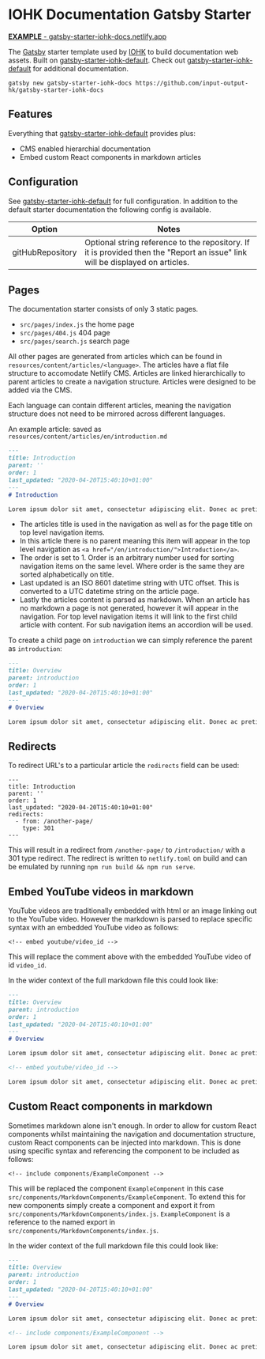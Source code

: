# IOHK Documentation Gatsby Starter

[__EXAMPLE__ - gatsby-starter-iohk-docs.netlify.app](https://gatsby-starter-iohk-docs.netlify.app/)

The [Gatsby](https://www.gatsbyjs.org/) starter template used by [IOHK](https://iohk.io/) to build documentation web assets. Built on [gatsby-starter-iohk-default](https://github.com/input-output-hk/gatsby-starter-iohk-default). Check out [gatsby-starter-iohk-default](https://github.com/input-output-hk/gatsby-starter-iohk-default) for additional documentation.

```
gatsby new gatsby-starter-iohk-docs https://github.com/input-output-hk/gatsby-starter-iohk-docs
```

## Features

Everything that [gatsby-starter-iohk-default](https://github.com/input-output-hk/gatsby-starter-iohk-default) provides plus:

* CMS enabled hierarchial documentation
* Embed custom React components in markdown articles

## Configuration

See [gatsby-starter-iohk-default](https://github.com/input-output-hk/gatsby-starter-iohk-default) for full configuration. In addition to the default starter documentation the following config is available.

| Option | Notes |
| ------ | ----- |
| gitHubRepository | Optional string reference to the repository. If it is provided then the "Report an issue" link will be displayed on articles. |

## Pages

The documentation starter consists of only 3 static pages.

* `src/pages/index.js` the home page
* `src/pages/404.js` 404 page
* `src/pages/search.js` search page

All other pages are generated from articles which can be found in `resources/content/articles/<language>`. The articles have a flat file structure to accomodate Netlify CMS. Articles are linked hierarchically to parent articles to create a navigation structure. Articles were designed to be added via the CMS.

Each language can contain different articles, meaning the navigation structure does not need to be mirrored across different languages.

An example article: saved as `resources/content/articles/en/introduction.md`

```markdown
---
title: Introduction
parent: ''
order: 1
last_updated: "2020-04-20T15:40:10+01:00"
---
# Introduction

Lorem ipsum dolor sit amet, consectetur adipiscing elit. Donec ac pretium metus. In tempus diam non lobortis tristique. Integer maximus fermentum vehicula. Vestibulum sodales diam maximus ipsum lobortis maximus. Praesent id mi augue. Vestibulum id eros id dolor gravida condimentum. Ut a nisi arcu. Suspendisse congue ligula ipsum, vitae consectetur nisl pellentesque ac. Integer sagittis turpis tincidunt diam laoreet, eu venenatis tortor tempus. Nulla iaculis scelerisque mauris, ut finibus nunc porta vitae. Ut aliquam sem odio, a lacinia urna varius porta. Nunc eget eleifend turpis. Nam vitae turpis nisi. Sed quis ligula tellus. Praesent nec augue faucibus, luctus turpis lacinia, vulputate metus.

```

* The articles title is used in the navigation as well as for the page title on top level navigation items.
* In this article there is no parent meaning this item will appear in the top level navigation as `<a href="/en/introduction/">Introduction</a>`.
* The order is set to 1. Order is an arbitrary number used for sorting navigation items on the same level. Where order is the same they are sorted alphabetically on title.
* Last updated is an ISO 8601 datetime string with UTC offset. This is converted to a UTC datetime string on the article page.
* Lastly the articles content is parsed as markdown. When an article has no markdown a page is not generated, however it will appear in the navigation. For top level navigation items it will link to the first child article with content. For sub navigation items an accordion will be used.

To create a child page on `introduction` we can simply reference the parent as `introduction`:

```markdown
---
title: Overview
parent: introduction
order: 1
last_updated: "2020-04-20T15:40:10+01:00"
---
# Overview

Lorem ipsum dolor sit amet, consectetur adipiscing elit. Donec ac pretium metus. In tempus diam non lobortis tristique. Integer maximus fermentum vehicula. Vestibulum sodales diam maximus ipsum lobortis maximus. Praesent id mi augue. Vestibulum id eros id dolor gravida condimentum. Ut a nisi arcu. Suspendisse congue ligula ipsum, vitae consectetur nisl pellentesque ac. Integer sagittis turpis tincidunt diam laoreet, eu venenatis tortor tempus. Nulla iaculis scelerisque mauris, ut finibus nunc porta vitae. Ut aliquam sem odio, a lacinia urna varius porta. Nunc eget eleifend turpis. Nam vitae turpis nisi. Sed quis ligula tellus. Praesent nec augue faucibus, luctus turpis lacinia, vulputate metus.

```

## Redirects

To redirect URL's to a particular article the `redirects` field can be used:

```
---
title: Introduction
parent: ''
order: 1
last_updated: "2020-04-20T15:40:10+01:00"
redirects:
  - from: /another-page/
    type: 301
---
```

This will result in a redirect from `/another-page/` to `/introduction/` with a 301 type redirect. The redirect is written to `netlify.toml` on build and can be emulated by running `npm run build && npm run serve`.

## Embed YouTube videos in markdown

YouTube videos are traditionally embedded with html or an image linking out to the YouTube video. However the markdown is parsed to replace specific syntax with an embedded YouTube video as follows:

```
<!-- embed youtube/video_id -->
```

This will replace the comment above with the embedded YouTube video of id `video_id`.

In the wider context of the full markdown file this could look like:

```markdown
---
title: Overview
parent: introduction
order: 1
last_updated: "2020-04-20T15:40:10+01:00"
---
# Overview

Lorem ipsum dolor sit amet, consectetur adipiscing elit. Donec ac pretium metus. In tempus diam non lobortis tristique. Integer maximus fermentum vehicula. Vestibulum sodales diam maximus ipsum lobortis maximus. Praesent id mi augue. Vestibulum id eros id dolor gravida condimentum. Ut a nisi arcu. Suspendisse congue ligula ipsum, vitae consectetur nisl pellentesque ac. Integer sagittis turpis tincidunt diam laoreet, eu venenatis tortor tempus. Nulla iaculis scelerisque mauris, ut finibus nunc porta vitae. Ut aliquam sem odio, a lacinia urna varius porta. Nunc eget eleifend turpis. Nam vitae turpis nisi. Sed quis ligula tellus. Praesent nec augue faucibus, luctus turpis lacinia, vulputate metus.

<!-- embed youtube/video_id -->

Lorem ipsum dolor sit amet, consectetur adipiscing elit. Donec ac pretium metus. In tempus diam non lobortis tristique. Integer maximus fermentum vehicula. Vestibulum sodales diam maximus ipsum lobortis maximus. Praesent id mi augue. Vestibulum id eros id dolor gravida condimentum. Ut a nisi arcu. Suspendisse congue ligula ipsum, vitae consectetur nisl pellentesque ac. Integer sagittis turpis tincidunt diam laoreet, eu venenatis tortor tempus. Nulla iaculis scelerisque mauris, ut finibus nunc porta vitae. Ut aliquam sem odio, a lacinia urna varius porta. Nunc eget eleifend turpis. Nam vitae turpis nisi. Sed quis ligula tellus. Praesent nec augue faucibus, luctus turpis lacinia, vulputate metus.

```

## Custom React components in markdown

Sometimes markdown alone isn't enough. In order to allow for custom React components whilst maintaining the navigation and documentation structure, custom React components can be injected into markdown. This is done using specific syntax and referencing the component to be included as follows:

```
<!-- include components/ExampleComponent -->
```

This will be replaced the component `ExampleComponent` in this case `src/components/MarkdownComponents/ExampleComponent`. To extend this for new components simply create a component and export it from `src/components/MarkdownComponents/index.js`. `ExampleComponent` is a reference to the named export in `src/components/MarkdownComponents/index.js`.

In the wider context of the full markdown file this could look like:

```markdown
---
title: Overview
parent: introduction
order: 1
last_updated: "2020-04-20T15:40:10+01:00"
---
# Overview

Lorem ipsum dolor sit amet, consectetur adipiscing elit. Donec ac pretium metus. In tempus diam non lobortis tristique. Integer maximus fermentum vehicula. Vestibulum sodales diam maximus ipsum lobortis maximus. Praesent id mi augue. Vestibulum id eros id dolor gravida condimentum. Ut a nisi arcu. Suspendisse congue ligula ipsum, vitae consectetur nisl pellentesque ac. Integer sagittis turpis tincidunt diam laoreet, eu venenatis tortor tempus. Nulla iaculis scelerisque mauris, ut finibus nunc porta vitae. Ut aliquam sem odio, a lacinia urna varius porta. Nunc eget eleifend turpis. Nam vitae turpis nisi. Sed quis ligula tellus. Praesent nec augue faucibus, luctus turpis lacinia, vulputate metus.

<!-- include components/ExampleComponent -->

Lorem ipsum dolor sit amet, consectetur adipiscing elit. Donec ac pretium metus. In tempus diam non lobortis tristique. Integer maximus fermentum vehicula. Vestibulum sodales diam maximus ipsum lobortis maximus. Praesent id mi augue. Vestibulum id eros id dolor gravida condimentum. Ut a nisi arcu. Suspendisse congue ligula ipsum, vitae consectetur nisl pellentesque ac. Integer sagittis turpis tincidunt diam laoreet, eu venenatis tortor tempus. Nulla iaculis scelerisque mauris, ut finibus nunc porta vitae. Ut aliquam sem odio, a lacinia urna varius porta. Nunc eget eleifend turpis. Nam vitae turpis nisi. Sed quis ligula tellus. Praesent nec augue faucibus, luctus turpis lacinia, vulputate metus.

```
